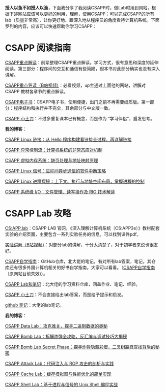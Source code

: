 **授人以鱼不如授人以渔**，下面我分享了我阅读CSAPP时，做Lab时用到网站，根据下述网站应该可以更好的利用，理解，使用CSAPP；可以完成CSAPP的所有lab（质量非常高），让你更好地、跟深入地从程序员的角度看待计算机系统。下面罗列的内容，应该可以快速帮助你学习CSAPP：

# CSAPP 阅读指南

[CSAPP重点解读](https://fengmuzi2003.gitbook.io/csapp3e)：前辈整理CSAPP重点解读，学习方式，很有意思和深度的延伸阅读。第三部分：程序间的交互和通信有些简陋，但本书对此部分确实也没有深入讲解。

[ CSAPP重点导读（B站视频）](https://www.bilibili.com/video/BV1RK4y1R7Kf/?spm_id_from=333.337.search-card.all.click)：必看视频，up主通过上面他的网站，讲解对 CSAPP 教材各章节的重点解读。

[CSAPP电子书](https://hansimov.gitbook.io/csapp)：CSAPP电子书，使用便捷，出门之前不再需要纸质版。第一部分：程序结构和执行并不完全，其余部分与中文版一致。

[CSAPP 小土刀](https://wdxtub.com/csapp/thin-csapp-0/2016/04/16/)：不过多重复课本已有概念，而是作为 “学习伴侣”，启发思考。

**我的博客**：

[CSAPP Linux 链接：从 Hello 程序构建看链接全过程，再详解链接](https://blog.csdn.net/lyy42995004/article/details/144061009)

[CSAPP 异常控制流：计算机系统的非常态应对机制](https://blog.csdn.net/lyy42995004/article/details/144147648)

[CSAPP 虚拟内存系统：缺页处理与地址映射原理](https://blog.csdn.net/lyy42995004/article/details/144205638)

[CSAPP Linux 信号：进程间异步通信的软件中断策略](https://blog.csdn.net/lyy42995004/article/details/144161142)

[CSAPP Linux 进程探秘：上下文、执行与地址空间布局，掌握进程的控制](https://blog.csdn.net/lyy42995004/article/details/144147706)

[CSAPP 系统级 I/O：文件管理、读写操作及 RIO 技术解读](https://blog.csdn.net/lyy42995004/article/details/144250338)

# CSAPP Lab 攻略

[CS:APP.lab](https://csapp.cs.cmu.edu/3e/labs.html)：CSAPP LAB 官网，《深入理解计算机系统（CS:APP3e）》教材配套实验的介绍页面，主要包含一系列实验任务的信息，可以找到课件pdf。

[实验讲解（B站视频）](https://space.bilibili.com/479038960/lists/867739?type=series)：对部分lab的讲解，十分太清楚了，对于初学者来说也很友好。

[CSAPP自学指南](https://github.com/PKUFlyingPig/cs-self-learning/blob/master/docs/%E8%AE%A1%E7%AE%97%E6%9C%BA%E7%B3%BB%E7%BB%9F%E5%9F%BA%E7%A1%80/CSAPP.md)：GitHub仓库，北大佬的笔记，有对所有lab答案，笔记，其仓库还有很多外国计算机相关的好书自学指南，大家可以看看。（[CSAPP自学指南](https://csdiy.wiki/计算机系统基础/CSAPP/)（原网站目前失效)）。

[CSAPP Lab和笔记](https://github.com/zhuozhiyongde/Introduction-To-Computer-System-2023Fall-PKU)：北大佬的学习资料仓库，涵盖作业、笔记、经验。

[CSAPP 小土刀](https://wdxtub.com/csapp/thin-csapp-0/2016/04/16/)：不会直接给出lab答案，而是给予提示和启发。

[github 笔记](https://github.com/Exely/CSAPP-Labs/tree/master/notes)：大佬的lab笔记。

**我的博客**：

[CSAPP Data Lab：攻克难关，探寻二进制数据的奥秘](https://blog.csdn.net/lyy42995004/article/details/143909490)

[CSAPP Bomb Lab：拆解炸弹全攻略，反汇编与调试技巧大揭秘](https://blog.csdn.net/lyy42995004/article/details/143990080)

[CSAPP Bomb Lab Secret Phase：探寻炸弹隐藏彩蛋，二叉树路径查找背后的秘密](https://blog.csdn.net/lyy42995004/article/details/143995121)

[CSAPP Attack Lab：代码注入与 ROP 攻击的剖析与实践](https://blog.csdn.net/lyy42995004/article/details/144042075)

[CSAPP Cache Lab：缓存模拟器与性能优化的简单实现](https://blog.csdn.net/lyy42995004/article/details/144071154)

[CSAPP Shell Lab：基于进程与信号的 Unix Shell 编程实战](https://blog.csdn.net/lyy42995004/article/details/144205987)